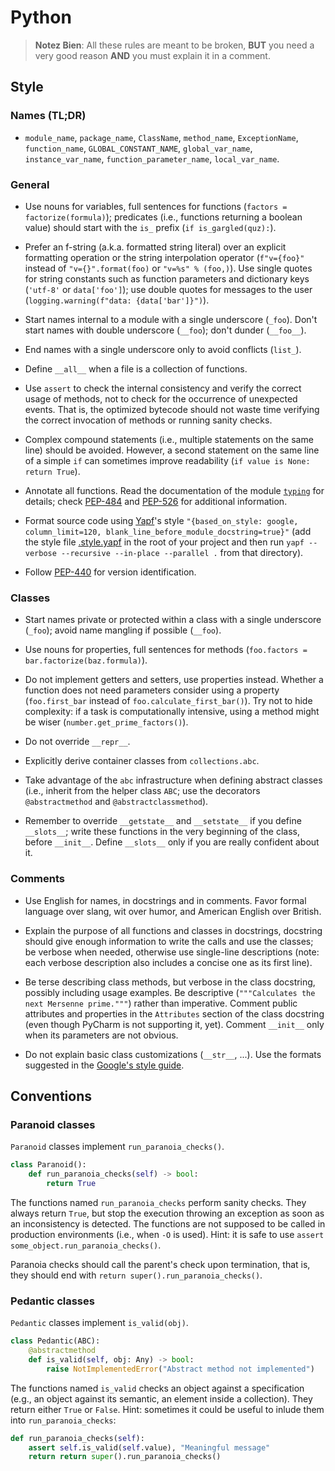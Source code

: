 # Python

> **Notez Bien**: All these rules are meant to be broken, **BUT** you need a very good reason **AND** you must explain it in a comment.

## Style

### Names (TL;DR)

* `module_name`, `package_name`, `ClassName`, `method_name`, `ExceptionName`, `function_name`, `GLOBAL_CONSTANT_NAME`, `global_var_name`, `instance_var_name`, `function_parameter_name`, `local_var_name`.

### General

* Use nouns for variables, full sentences for functions (`factors = factorize(formula)`); predicates (i.e., functions returning a boolean value) should start with the `is_` prefix (`if is_gargled(quz):`).

* Prefer an f-string (a.k.a. formatted string literal) over an explicit formatting operation or the string interpolation operator (`f"v={foo}"` instead of `"v={}".format(foo)` or `"v=%s" % (foo,)`). Use single quotes for string constants such as function parameters and dictionary keys (`'utf-8'` or `data['foo']`); use double quotes for messages to the user (`logging.warning(f"data: {data['bar']}")`).

* Start names internal to a module with a single underscore (`_foo`). Don't start names with double underscore (`__foo`); don't dunder (`__foo__`).

* End names with a single underscore only to avoid conflicts (`list_`).

* Define `__all__` when a file is a collection of functions.

* Use `assert` to check the internal consistency and verify the correct usage of methods, not to check for the occurrence of unexpected events. That is, the optimized bytecode should not waste time verifying the correct invocation of methods or running sanity checks.

* Complex compound statements (i.e., multiple statements on the same line) should be avoided. However, a second statement on the same line of a simple `if` can sometimes improve readability (`if value is None: return True`).

* Annotate all functions. Read the documentation of the module [`typing`](https://docs.python.org/3/library/typing.html#module-typing) for details; check [PEP-484](https://www.python.org/dev/peps/pep-0484/) and [PEP-526](https://www.python.org/dev/peps/pep-0526/) for additional information.

* Format source code using [Yapf](https://github.com/google/yapf)'s style `"{based_on_style: google, column_limit=120, blank_line_before_module_docstring=true}"` (add the style file [.style.yapf](./.style.yapf) in the root of your project and then run `yapf --verbose --recursive --in-place --parallel .`
from that directory).

* Follow [PEP-440](https://www.python.org/dev/peps/pep-0440/) for version identification.

### Classes

* Start names private or protected within a class with a single underscore (`_foo`); avoid name mangling if possible (`__foo`).

* Use nouns for properties, full sentences for methods (`foo.factors = bar.factorize(baz.formula)`).

* Do not implement getters and setters, use properties instead. Whether a function does not need parameters consider using a property (`foo.first_bar` instead of `foo.calculate_first_bar()`). Try not to hide complexity: if a task is computationally intensive, using a method might be wiser (`number.get_prime_factors()`). 

* Do not override `__repr__`.

* Explicitly derive container classes from `collections.abc`.

* Take advantage of the `abc` infrastructure when defining abstract classes (i.e., inherit from the helper class `ABC`; use the decorators `@abstractmethod` and `@abstractclassmethod`).

* Remember to override `__getstate__` and `__setstate__` if you define `__slots__`; write these functions in the very beginning of the class, before `__init__`. Define `__slots__` only if you are really confident about it.

### Comments

* Use English for names, in docstrings and in comments. Favor formal language over slang, wit over humor, and American English over British.

* Explain the purpose of all functions and classes in docstrings, docstring should give enough information to write the calls and use the classes; be verbose when needed, otherwise use single-line descriptions (note: each verbose description also includes a concise one as its first line).

* Be terse describing class methods, but verbose in the class docstring, possibly including usage examples. Be descriptive (`"""Calculates the next Mersenne prime."""`) rather than imperative. Comment public attributes and properties in the `Attributes` section of the class docstring (even though PyCharm is not supporting it, yet). Comment `__init__` only when its parameters are not obvious. 

* Do not explain basic class customizations (`__str__`, ...).  Use the formats suggested in the [Google's style guide](https://google.github.io/styleguide/pyguide.html&#35;383-functions-and-methods).

## Conventions

### Paranoid classes

`Paranoid` classes implement `run_paranoia_checks()`.

```python
class Paranoid():
    def run_paranoia_checks(self) -> bool:
        return True
```

The functions named `run_paranoia_checks` perform sanity checks. They always return `True`, but stop the execution throwing an exception as soon as an inconsistency is detected. The functions are not supposed to be called in production environments (i.e., when `-O` is used). Hint: it is safe to use `assert some_object.run_paranoia_checks()`. 

Paranoia checks should call the parent's check upon termination, that is, they should end with `return super().run_paranoia_checks()`.

### Pedantic classes

`Pedantic` classes implement `is_valid(obj)`.

```python
class Pedantic(ABC):
    @abstractmethod
    def is_valid(self, obj: Any) -> bool:
        raise NotImplementedError("Abstract method not implemented")
```

The functions named `is_valid` checks an object against a specification (e.g., an object against its semantic, an element inside a collection). They return either `True` or `False`. Hint: sometimes it could be useful to inlude them into `run_paranoia_checks`:

```python
def run_paranoia_checks(self):
    assert self.is_valid(self.value), "Meaningful message"
    return return super().run_paranoia_checks()
```
